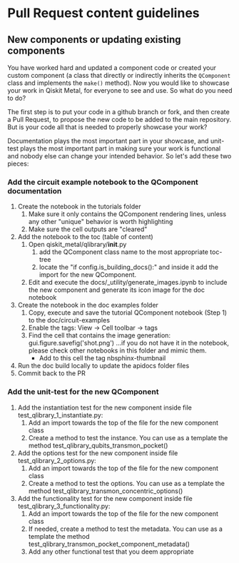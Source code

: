# Pull Request content guidelines

## New components or updating existing components

You have worked hard and updated a component code or created your custom component (a class that directly or indirectly inherits the `QComponent` class and implements the `make()` method). Now you would like to showcase your work in Qiskit Metal, for everyone to see and use. So what do you need to do?

The first step is to put your code in a github branch or fork, and then create a Pull Request, to propose the new code to be added to the main repository. But is your code all that is needed to properly showcase your work?

Documentation plays the most important part in your showcase, and unit-test plays the most important part in making sure your work is functional and nobody else can change your intended behavior. So let's add these two pieces:

### Add the circuit example notebook to the QComponent documentation
1. Create the notebook in the tutorials folder
    1. Make sure it only contains the QComponent rendering lines, unless any other "unique" behavior is worth highlighting
    1. Make sure the cell outputs are "cleared"
1. Add the notebook to the toc (table of content)
    1. Open qiskit_metal/qlibrary/__init__.py
        1. add the QComponent class name to the most appropriate toc-tree
        1. locate the "if config.is_building_docs():" and inside it add the import for the new QComponent.
    1. Edit and execute the docs/_utility/generate_images.ipynb to include the new component and generate its icon image for the doc notebook
1. Create the notebook in the doc examples folder
    1. Copy, execute and save the tutorial QComponent notebook (Step 1) to the doc/circuit-examples
    1. Enable the tags: View -> Cell toolbar -> tags
    1. Find the cell that contains the image generation: gui.figure.savefig('shot.png') ...if you do not have it in the notebook, please check other notebooks in this folder and mimic them.
        - Add to this cell the tag nbsphinx-thumbnail
1. Run the doc build locally to update the apidocs folder files
1. Commit back to the PR


### Add the unit-test for the new QComponent
1. Add the instantiation test for the new component inside file test_qlibrary_1_instantiate.py:
    1. Add an import towards the top of the file for the new component class
    1. Create a method to test the instance. You can use as a template the method test_qlibrary_qubits_transmon_pocket()
1. Add the options test for the new component inside file test_qlibrary_2_options.py:
    1. Add an import towards the top of the file for the new component class
    1. Create a method to test the options. You can use as a template the method test_qlibrary_transmon_concentric_options()
1. Add the functionality test for the new component inside file test_qlibrary_3_functionality.py:
    1. Add an import towards the top of the file for the new component class
    1. If needed, create a method to test the metadata. You can use as a template the method test_qlibrary_transmon_pocket_component_metadata()
    1. Add any other functional test that you deem appropriate